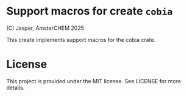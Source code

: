 # Support macros for create `cobia`

(C) Jasper, AmsterCHEM 2025

This create implements support macros for the cobia crate.

# License

This project is provided under the MIT license. See LICENSE for more details.
